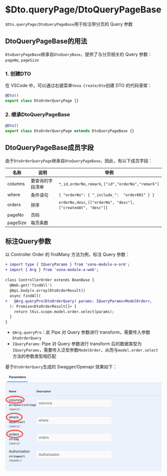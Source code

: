 # $Dto.queryPage/DtoQueryPageBase

`$Dto.queryPage/DtoQueryPageBase`用于标注带分页的 Query 参数

## DtoQueryPageBase的用法

`DtoQueryPageBase`继承自`DtoQueryBase`，提供了与分页相关的 Query 参数：`pageNo`, `pageSize`

### 1. 创建DTO

在 VSCode 中，可以通过右键菜单`Vona Create/Dto`创建 DTO 的代码骨架：

``` typescript
@Dto()
export class DtoOrderQueryPage {}
```

### 2. 继承DtoQueryPageBase

``` typescript
@Dto()
export class DtoOrderQueryPage extends DtoQueryPageBase {}
```

## DtoQueryPageBase成员字段

由于`DtoOrderQueryPage`继承自`DtoQueryPageBase`，因此，有以下成员字段：

|名称|说明|举例|
|--|--|--|
|columns|要查询的字段清单|`*`, `id,orderNo,remark`, `["id","orderNo","remark"]`|
|where|条件语句|`{ "orderNo": { "_include_":  "order001" } }`|
|orders|排序|`orderNo,desc`, `[["orderNo", "desc"], ["createdAt", "desc"]]`|
|pageNo|页码|
|pageSize|每页条数|

## 标注Query参数

以 Controller Order 的 findMany 方法为例，标注 Query 参数：

``` diff
+ import type { IQueryParams } from 'vona-module-a-orm';
+ import { Arg } from 'vona-module-a-web';

class ControllerOrder extends BeanBase {
  @Web.get('findAll')
  @Api.body(v.array(DtoOrderResult))
  async findAll(
+   @Arg.queryPro(DtoOrderQuery) params: IQueryParams<ModelOrder>,
  ): Promise<DtoOrderResult[]> {
    return this.scope.model.order.select(params);
  }
}
```

- `@Arg.queryPro`：此 Pipe 对 Query 参数进行 transform，需要传入参数`DtoOrderQuery`
- `IQueryParams`: Pipe 对 Query 参数进行 transform 后的数据类型为`IQueryParams`，需要传入泛型参数`ModelOrder`，从而与`model.order.select`方法的参数类型相匹配

基于`DtoOrderQuery`生成的 Swagger/Openapi 效果如下：

![](../../../../assets/img/orm/dto/dto-2.png)

